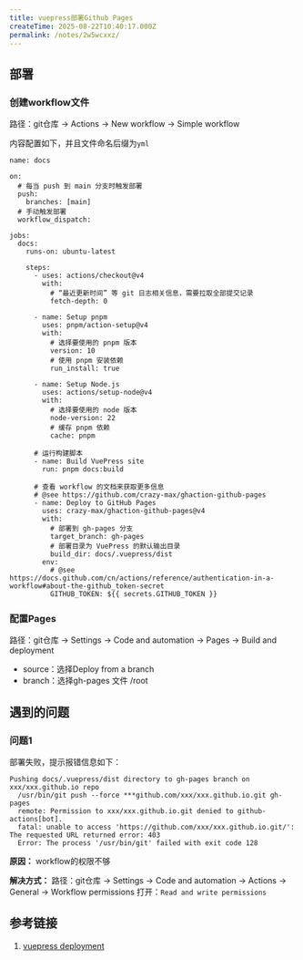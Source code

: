 ```yaml
---
title: vuepress部署Github Pages
createTime: 2025-08-22T10:40:17.000Z
permalink: /notes/2w5wcxxz/
---
```


## 部署
### 创建workflow文件
路径：git仓库 -> Actions -> New workflow -> Simple workflow

内容配置如下，并且文件命名后缀为`yml`
```
name: docs

on:
  # 每当 push 到 main 分支时触发部署
  push:
    branches: [main]
  # 手动触发部署
  workflow_dispatch:

jobs:
  docs:
    runs-on: ubuntu-latest

    steps:
      - uses: actions/checkout@v4
        with:
          # “最近更新时间” 等 git 日志相关信息，需要拉取全部提交记录
          fetch-depth: 0

      - name: Setup pnpm
        uses: pnpm/action-setup@v4
        with:
          # 选择要使用的 pnpm 版本
          version: 10
          # 使用 pnpm 安装依赖
          run_install: true

      - name: Setup Node.js
        uses: actions/setup-node@v4
        with:
          # 选择要使用的 node 版本
          node-version: 22
          # 缓存 pnpm 依赖
          cache: pnpm

      # 运行构建脚本
      - name: Build VuePress site
        run: pnpm docs:build

      # 查看 workflow 的文档来获取更多信息
      # @see https://github.com/crazy-max/ghaction-github-pages
      - name: Deploy to GitHub Pages
        uses: crazy-max/ghaction-github-pages@v4
        with:
          # 部署到 gh-pages 分支
          target_branch: gh-pages
          # 部署目录为 VuePress 的默认输出目录
          build_dir: docs/.vuepress/dist
        env:
          # @see https://docs.github.com/cn/actions/reference/authentication-in-a-workflow#about-the-github_token-secret
          GITHUB_TOKEN: ${{ secrets.GITHUB_TOKEN }}
```
### 配置Pages
路径：git仓库 -> Settings -> Code and automation -> Pages -> Build and deployment
- source：选择Deploy from a branch
- branch：选择gh-pages    文件 /root 

## 遇到的问题
### 问题1
部署失败，提示报错信息如下：
```
Pushing docs/.vuepress/dist directory to gh-pages branch on xxx/xxx.github.io repo
  /usr/bin/git push --force ***github.com/xxx/xxx.github.io.git gh-pages
  remote: Permission to xxx/xxx.github.io.git denied to github-actions[bot].
  fatal: unable to access 'https://github.com/xxx/xxx.github.io.git/': The requested URL returned error: 403
  Error: The process '/usr/bin/git' failed with exit code 128
```
**原因：** workflow的权限不够

**解决方式：**
路径：git仓库 -> Settings -> Code and automation -> Actions -> General -> Workflow permissions
打开：`Read and write permissions`


## 参考链接
1. [vuepress deployment](https://vuepress.vuejs.org/guide/deployment.html#github-pages)

